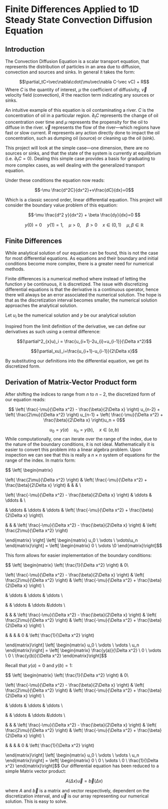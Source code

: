 # Finite Differences Applied to 1D Steady State Convection Diffusion Equation
## Introduction

The Convection Diffusion Equation is a scalar transport equation, that represents the distribution of particles in an area due to diffusion, convection and sources and sinks. In general it takes the form:

$$\partial_tC=\vec\nabla\cdot(\mu\vec\nabla C-\vec vC) + R​$$
Where $C$ is the quantity of interest, $\mu$ the coefficient of diffusivity, $\vec v$ velocity field (convection), $R$ the reaction term indicating any sources or sinks. 

An intuitive example of this equation is oil contaminating a river. $C$ is the concentration of oil in a particular region. $\partial_tC$ represents the change of oil concentration over time and $\mu$ represents the propensity for the oil to diffuse in the river. $\vec v$ represents the flow of the river—which regions have fast or slow current. $R$ represents any action directly done to impact the oil concentration, such as dumping oil (source) or cleaning up the oil (sink). 

This project will look at the simple case—one dimension, there are no sources or sinks, and that the state of the system is currently at equilibrium (i.e. $\partial_t C=0$). Dealing this simple case provides a basis for graduating to more complex cases, as well dealing with the generalized transport equation. 

Under these conditions the equation now reads:

$$-\mu \frac{d^2C}{dx^2}+v\frac{dC}{dx}=0$$

Which is a classic second order, linear differential equation. This project will consider the boundary value problem of this equation:

$$-\mu \frac{d^2 y}{dx^2} + \beta \frac{dy}{dx}=0 $$

$$ y(0)=0 \quad y(1)=1 , \quad \mu>0, \quad \beta > 0 \quad x\in(0,1) \quad \mu,\beta\in\mathbb{R}$$

## Finite Differences

While analytical solution of our equation can be found, this is not the case for most differential equations. As equations and their boundary and initial conditions become more complex, there is a greater need for numerical methods. 

Finite differences is a numerical method where instead of letting the function $y$ be continuous, it is discretized. The issue with discretizing differential equations is that the derivative is a continuous operator, hence there will always be an error associated the numerical solution. The hope is that as the discretization interval becomes smaller, the numerical solution approaches the analytical solution. 

Let $u_i$ be the numerical solution and $y$ be our analytical solution

Inspired from the limit definition of the derivative, we can define our derivatives as such using a central difference:

$$(\partial^2_{x}u)_i = \frac{u_{i+1}-2u_{i}+u_{i-1}}{\Delta x^2}$$

$$(\partial_xu)_i=\frac{u_{i+1}-u_{i-1}}{2\Delta x}$$

By substituting our definitions into the differential equation, we get its discretized form.
## Derivation of Matrix-Vector Product form

After shifting the indices to range from $n$ to $n-2$, the discretized form of our equation reads:

$$ \left( \frac{-\mu}{\Delta x^2} - \frac{\beta}{2\Delta x} \right) u_{n-2} + \left( \frac{2\mu}{\Delta x^2} \right) u_{n-1} + \left( \frac{-\mu}{\Delta x^2} + \frac{\beta}{2\Delta x} \right)u_n = 0$$

$$ u_0= y(a) \quad u_n = y(b), \quad x\in(a,b) $$
While computationally, one can iterate over the range of the index, due to the nature of the boundary conditions, it is not ideal. Mathematically it is easier to convert this problem into a linear algebra problem. Upon inspection we can see that this is really a $n\times n$ system of equations for the range of the index. In matrix form:

$$ \left[ \begin{matrix}

\left( \frac{2\mu}{\Delta x^2} \right) & \left( \frac{-\mu}{\Delta x^2} + \frac{\beta}{2\Delta x} \right) & & & \\

\left( \frac{-\mu}{\Delta x^2} - \frac{\beta}{2\Delta x} \right) & \ddots & \ddots & \\

& \ddots & \ddots & \ddots & \left( \frac{-\mu}{\Delta x^2} + \frac{\beta}{2\Delta x} \right)\\

& & & \left( \frac{-\mu}{\Delta x^2} - \frac{\beta}{2\Delta x} \right) & \left( \frac{2\mu}{\Delta x^2} \right)

\end{matrix} \right] \left[ \begin{matrix} u_0 \\ \vdots \\ \vdots\\u_n \end{matrix}\right] = \left[ \begin{matrix} 0 \\ \vdots \\0 \end{matrix}\right]$$

This form allows for easier implementation of the boundary conditions:

$$ \left[ \begin{matrix} \left( \frac{1}{\Delta x^2} \right) & 0\\

\left( \frac{-\mu}{\Delta x^2} - \frac{\beta}{2\Delta x} \right) & \left( \frac{2\mu}{\Delta x^2} \right) & \left( \frac{-\mu}{\Delta x^2} + \frac{\beta}{2\Delta x} \right) \\

& \ddots & \ddots & \ddots \\

& & \ddots & \ddots &\ddots \\

& & & \left( \frac{-\mu}{\Delta x^2} - \frac{\beta}{2\Delta x} \right) & \left( \frac{2\mu}{\Delta x^2} \right) & \left( \frac{-\mu}{\Delta x^2} + \frac{\beta}{2\Delta x} \right) \\

& & & & 0 & \left( \frac{1}{\Delta x^2} \right)

\end{matrix}\right] \left[ \begin{matrix} u_0 \\ \vdots \\ \vdots \\ u_n \end{matrix}\right] = \left[ \begin{matrix} \frac{y(a)}{\Delta x^2} \\ 0 \\ \vdots \\ 0 \\ \frac{y(b)}{\Delta x^2} \end{matrix}\right]$$

Recall that $y(a)=0$ and $y(b)=1$:

$$ \left[ \begin{matrix} \left( \frac{1}{\Delta x^2} \right) & 0\\

\left( \frac{-\mu}{\Delta x^2} - \frac{\beta}{2\Delta x} \right) & \left( \frac{2\mu}{\Delta x^2} \right) & \left( \frac{-\mu}{\Delta x^2} + \frac{\beta}{2\Delta x} \right) \\

& \ddots & \ddots & \ddots \\

& & \ddots & \ddots &\ddots \\

& & & \left( \frac{-\mu}{\Delta x^2} - \frac{\beta}{2\Delta x} \right) & \left( \frac{2\mu}{\Delta x^2} \right) & \left( \frac{-\mu}{\Delta x^2} + \frac{\beta}{2\Delta x} \right) \\

& & & & 0 & \left( \frac{1}{\Delta x^2} \right)

\end{matrix}\right] \left[ \begin{matrix} u_0 \\ \vdots \\ \vdots \\ u_n \end{matrix}\right] = \left[ \begin{matrix} 0 \\ 0 \\ \vdots \\ 0 \\ \frac{1}{\Delta x^2} \end{matrix}\right]$$
Our differential equation has been reduced to a simple Matrix vector product:

$$A(\Delta x)\vec{u}=\vec{b}(\Delta x)$$

where $A$ and $\vec{b}$ is a matrix and vector respectively, dependent on the discretization interval, and $\vec{u}$ is our array representing our numerical solution. This is easy to solve. 
